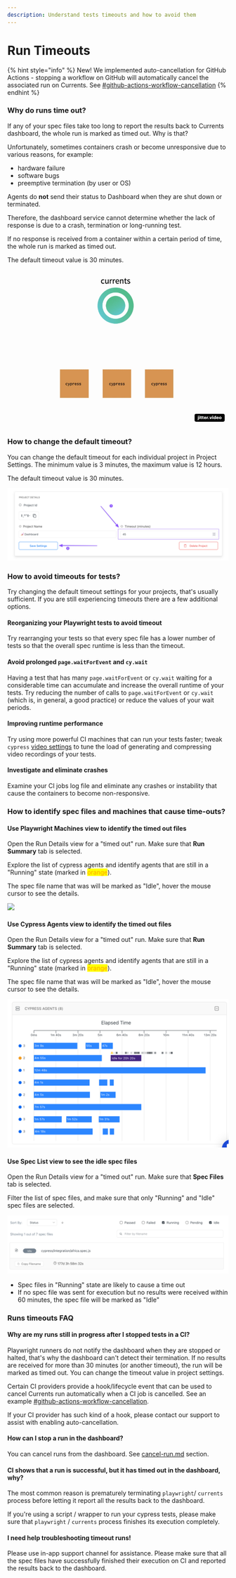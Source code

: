 ```yaml
---
description: Understand tests timeouts and how to avoid them
---
```


# Run Timeouts

{% hint style="info" %}
New! We implemented auto-cancellation for GitHub Actions - stopping a workflow on GitHub will automatically cancel the associated run on Currents. See [#github-actions-workflow-cancellation](cancel-run.md#github-actions-workflow-cancellation "mention")
{% endhint %}

### Why do runs time out?

If any of your spec files take too long to report the results back to Currents dashboard, the whole run is marked as timed out. Why is that?

Unfortunately, sometimes containers crash or become unresponsive due to various reasons, for example:

* hardware failure
* software bugs
* preemptive termination (by user or OS)

Agents do **not** send their status to Dashboard when they are shut down or terminated.

Therefore, the dashboard service cannot determine whether the lack of response is due to a crash, termination or long-running test.

If no response is received from a container within a certain period of time, the whole run is marked as timed out.

The default timeout value is 30 minutes.&#x20;

![Cypress tests timing out because of a crash](../../.gitbook/assets/parallelization-timeout.gif)

### How to change the default timeout?

You can change the default timeout for each individual project in Project Settings. The minimum value is 3 minutes, the maximum value is 12 hours.&#x20;

The default timeout value is 30 minutes.&#x20;

![Changing Project timeout settings](<../../.gitbook/assets/CleanShot 2022-02-19 at 01.52.33.png>)

### How to avoid timeouts for tests?

Try changing the default timeout settings for your projects, that's usually sufficient. If you are still experiencing timeouts there are a few additional options.

#### Reorganizing your Playwright tests to avoid timeout

Try rearranging your tests so that every spec file has a lower number of tests so that the overall spec runtime is less than the timeout.

#### Avoid prolonged `page.waitForEvent` and `cy.wait`&#x20;

Having a test that has many `page.waitForEvent` or `cy.wait` waiting for a considerable time can accumulate and increase the overall runtime of your tests. Try reducing the number of calls to `page.waitForEvent` or `cy.wait` (which is, in general, a good practice) or reduce the values of your wait periods.

#### Improving runtime performance

Try using more powerful CI machines that can run your tests faster; tweak `cypress` [video settings](https://docs.cypress.io/guides/guides/screenshots-and-videos#Videos) to tune the load of generating and compressing video recordings of your tests.

#### Investigate and eliminate crashes

Examine your CI jobs log file and eliminate any crashes or instability that cause the containers to become non-responsive.

### How to identify spec files and machines that cause time-outs?

#### Use  Playwright Machines view to identify the timed out files

Open the Run Details view for a "timed out" run. Make sure that **Run Summary** tab is selected.

Explore the list of cypress agents and identify agents that are still in a "Running" state (marked in <mark style="color:orange;">orange</mark>).

The spec file name that was will be marked as "Idle", hover the mouse cursor to see the details.

![](broken-reference)

#### Use Cypress Agents view to identify the timed out files

Open the Run Details view for a "timed out" run. Make sure that **Run Summary** tab is selected.

Explore the list of cypress agents and identify agents that are still in a "Running" state (marked in <mark style="color:orange;">orange</mark>).

The spec file name that was will be marked as "Idle", hover the mouse cursor to see the details.

![](<../../.gitbook/assets/CleanShot 2022-08-19 at 01.30.37@2x.png>)

#### Use Spec List view to see the idle spec files

Open the Run Details view for a "timed out" run. Make sure that **Spec Files** tab is selected.

Filter the list of spec files, and make sure that only "Running" and "Idle" spec files are selected.

![Idle spec file is likely to cause a time out](<../../.gitbook/assets/CleanShot 2022-02-19 at 13.55.08.png>)

* Spec files in "Running" state are likely to cause a time out
* If no spec file was sent for execution but no results were received within 60 minutes, the spec file will be marked as "Idle"

### Runs timeouts FAQ

#### Why are my runs still in progress after I stopped tests in a CI?

Playwright runners do not notify the dashboard when they are stopped or halted, that's why the dashboard can't detect their termination. If no results are received for more than 30 minutes (or another timeout), the run will be marked as timed out. You can change the timeout value in project settings.

Certain CI providers provide a hook/lifecycle event that can be used to cancel Currents run automatically when a CI job is cancelled. See an example  [#github-actions-workflow-cancellation](cancel-run.md#github-actions-workflow-cancellation "mention").

If your CI provider has such kind of a hook, please contact our support to assist with enabling auto-cancellation.

#### How can I  stop a run in the dashboard?

You can cancel runs from the dashboard. See [cancel-run.md](cancel-run.md "mention") section.

#### CI shows that a run is successful, but it has timed out in the dashboard, why?

The most common reason is prematurely terminating `playwright`/ `currents` process before letting it report all the results back to the dashboard.

If you're using a script / wrapper to run your cypress tests, please make sure that `playwright` / `currents` process finishes its execution completely.

#### I need help troubleshooting timeout runs!

Please use in-app support channel for assistance. Please make sure that all the spec files have successfully finished their execution on CI and reported the results back to the dashboard.

